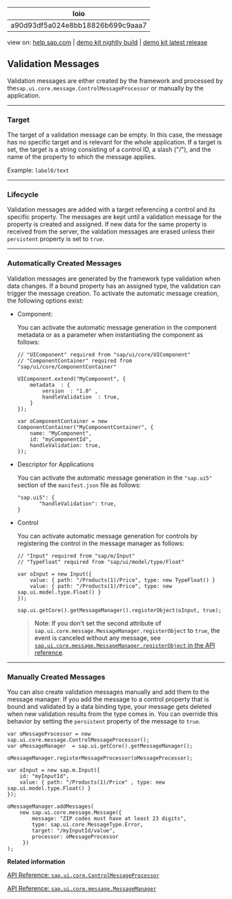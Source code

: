 | loio |
| -----|
| a90d93df5a024e8bb18826b699c9aaa7 |

<div id="loio">

view on: [help.sap.com](https://help.sap.com/viewer/DRAFT/3237636b137e43519a20ad5513c49ccb/latest/en-US/a90d93df5a024e8bb18826b699c9aaa7.html) | [demo kit nightly build](https://openui5nightly.hana.ondemand.com/#/topic/a90d93df5a024e8bb18826b699c9aaa7) | [demo kit latest release](https://openui5.hana.ondemand.com/#/topic/a90d93df5a024e8bb18826b699c9aaa7)</div>
<!-- loioa90d93df5a024e8bb18826b699c9aaa7 -->

## Validation Messages

Validation messages are either created by the framework and processed by the`sap.ui.core.message.ControlMessageProcessor` or manually by the application.

***

<a name="loioa90d93df5a024e8bb18826b699c9aaa7__section_y31_smj_rhb"/>

### Target

The target of a validation message can be empty. In this case, the message has no specific target and is relevant for the whole application. If a target is set, the target is a string consisting of a control ID, a slash \("/"\), and the name of the property to which the message applies.

Example: `label0/text`

***

<a name="loioa90d93df5a024e8bb18826b699c9aaa7__section_arh_tmj_rhb"/>

### Lifecycle

Validation messages are added with a target referencing a control and its specific property. The messages are kept until a validation message for the property is created and assigned. If new data for the same property is received from the server, the valdation messages are erased unless their `persistent` property is set to `true`.

***

<a name="loioa90d93df5a024e8bb18826b699c9aaa7__section_w2c_jmj_rhb"/>

### Automatically Created Messages

Validation messages are generated by the framework type validation when data changes. If a bound property has an assigned type, the validation can trigger the message creation. To activate the automatic message creation, the following options exist:

-   Component:

    You can activate the automatic message generation in the component metadata or as a parameter when instantiating the component as follows:

    ```lang-js
    // "UIComponent" required from "sap/ui/core/UIComponent"
    // "ComponentContainer" required from "sap/ui/core/ComponentContainer"
    
    UIComponent.extend("MyComponent", {
        metadata  : {
            version  : "1.0" ,
            handleValidation  : true,
        }
    });
    ```

    ```lang-js
    var oComponentContainer = new ComponentContainer("MyComponentContainer", {
        name: "MyComponent",
        id: "myComponentId",
        handleValidation: true,
    });
    ```

-   Descriptor for Applications

    You can activate the automatic message generation in the `"sap.ui5"` section of the `manifest.json` file as follows:

    ```lang-js
    "sap.ui5": {
           "handleValidation": true,
    }
    ```

-   Control

    You can activate automatic message generation for controls by registering the control in the message manager as follows:

    ```lang-js
    // "Input" required from "sap/m/Input"
    // "TypeFloat" required from "sap/ui/model/type/Float"
    
    var oInput = new Input({
        value: { path: "/Products(1)/Price", type: new TypeFloat() }
        value: { path: "/Products(1)/Price", type: new sap.ui.model.type.Float() }
    });
    
    sap.ui.getCore().getMessageManager().registerObject(oInput, true);
    ```

    > Note:
    > If you don't set the second attribute of `sap.ui.core.message.MessageManager.registerObject` to `true`, the event is canceled without any message, see [`sap.ui.core.message.MessageManager.registerObject` in the API reference](https://openui5.hana.ondemand.com/#/api/sap.ui.core.message.MessageManager/methods/registerObject). 
    > 
    > 


***

### Manually Created Messages

You can also create validation messages manually and add them to the message manager. If you add the message to a control property that is bound and validated by a data binding type, your message gets deleted when new validation results from the type comes in. You can override this behavior by setting the `persistent` property of the message to `true`.

```true
var oMessageProcessor = new sap.ui.core.message.ControlMessageProcessor();
var oMessageManager  = sap.ui.getCore().getMessageManager();

oMessageManager.registerMessageProcessor(oMessageProcessor);

var oInput = new sap.m.Input({
    id: "myInputId",
    value: { path: "/Products(1)/Price" , type: new sap.ui.model.type.Float() }
});

oMessageManager.addMessages(
    new sap.ui.core.message.Message({
        message: "ZIP codes must have at least 23 digits",
        type: sap.ui.core.MessageType.Error,
        target: "/myInputId/value",
        processor: oMessageProcessor
     })
);
```

**Related information**  


[API Reference: `sap.ui.core.ControlMessageProcessor`](https://openui5.hana.ondemand.com/#docs/api/symbols/sap.ui.core.ControlMessageProcessor.html)

[API Reference: `sap.ui.core.message.MessageManager`](https://openui5.hana.ondemand.com/#docs/api/symbols/sap.ui.core.message.MessageManager.html)

